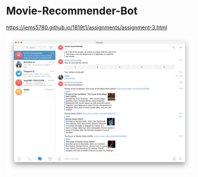 # Movie-Recommender-Bot

https://iems5780.github.io/1819t1/assignments/assignment-3.html

![](SS.png)